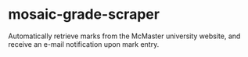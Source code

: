 # mosaic-grade-scraper
Automatically retrieve marks from the McMaster university website, and receive an e-mail notification upon mark entry.
